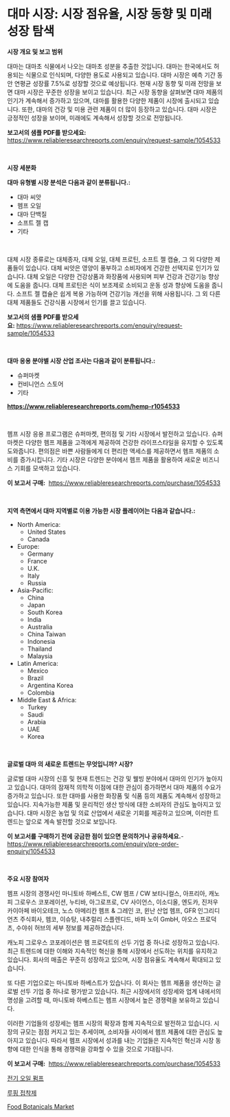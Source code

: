 <p><h1>대마 시장: 시장 점유율, 시장 동향 및 미래 성장 탐색</h1></p><p><strong>시장 개요 및 보고 범위</strong></p>
<p><p>대마는 대마초 식물에서 나오는 대마초 성분을 추출한 것입니다. 대마는 한국에서도 허용되는 식물으로 인식되며, 다양한 용도로 사용되고 있습니다. 대마 시장은 예측 기간 동안 연평균 성장률 7.5%로 성장할 것으로 예상됩니다. 현재 시장 동향 및 미래 전망을 보면 대마 시장은 꾸준한 성장을 보이고 있습니다. 최근 시장 동향을 살펴보면 대마 제품의 인기가 계속해서 증가하고 있으며, 대마를 활용한 다양한 제품이 시장에 출시되고 있습니다. 또한, 대마의 건강 및 미용 관련 제품이 더 많이 등장하고 있습니다. 대마 시장은 긍정적인 성장을 보이며, 미래에도 계속해서 성장할 것으로 전망됩니다.</p></p>
<p><strong>보고서의 샘플 PDF를 받으세요:</strong> <a href="https://www.reliableresearchreports.com/enquiry/request-sample/1054533">https://www.reliableresearchreports.com/enquiry/request-sample/1054533</a></p>
<p>&nbsp;</p>
<p><strong>시장 세분화</strong></p>
<p><strong>대마 유형별 시장 분석은 다음과 같이 분류됩니다.:</strong></p>
<p><ul><li>대마 씨앗</li><li>헴프 오일</li><li>대마 단백질</li><li>소프트 젤 캡</li><li>기타</li></ul></p>
<p>&nbsp;</p>
<p><p>대체 시장 종류로는 대체종자, 대체 오일, 대체 프로틴, 소프트 젤 캡슐, 그 외 다양한 제품들이 있습니다. 대체 씨앗은 영양이 풍부하고 소비자에게 건강한 선택지로 인기가 있습니다. 대체 오일은 다양한 건강상품과 화장품에 사용되며 피부 건강과 건강기능 향상에 도움을 줍니다. 대체 프로틴은 식이 보조제로 소비되고 운동 성과 향상에 도움을 줍니다. 소프트 젤 캡슐은 쉽게 복용 가능하며 건강기능 개선을 위해 사용됩니다. 그 외 다른 대체 제품들도 건강식품 시장에서 인기를 끌고 있습니다.</p></p>
<p><strong>보고서의 샘플 PDF를 받으세요:</strong>&nbsp;<a href="https://www.reliableresearchreports.com/enquiry/request-sample/1054533">https://www.reliableresearchreports.com/enquiry/request-sample/1054533</a></p>
<p>&nbsp;</p>
<p><strong> 대마 응용 분야별 시장 산업 조사는 다음과 같이 분류됩니다.:</strong></p>
<p><ul><li>슈퍼마켓</li><li>컨비니언스 스토어</li><li>기타</li></ul></p>
<p><strong><a href="https://www.reliableresearchreports.com/hemp-r1054533">https://www.reliableresearchreports.com/hemp-r1054533</a></strong></p>
<p>&nbsp;</p>
<p><p>헴프 시장 응용 프로그램은 슈퍼마켓, 편의점 및 기타 시장에서 발전하고 있습니다. 슈퍼마켓은 다양한 헴프 제품을 고객에게 제공하여 건강한 라이프스타일을 유지할 수 있도록 도와줍니다. 편의점은 바쁜 사람들에게 더 편리한 액세스를 제공하면서 헴프 제품의 소비를 증가시킵니다. 기타 시장은 다양한 분야에서 헴프 제품을 활용하여 새로운 비즈니스 기회를 모색하고 있습니다.</p></p>
<p><strong>이 보고서 구매:</strong>&nbsp; <a href="https://www.reliableresearchreports.com/purchase/1054533">https://www.reliableresearchreports.com/purchase/1054533</a></p>
<p>&nbsp;</p>
<p><strong>지역 측면에서 대마 지역별로 이용 가능한 시장 플레이어는 다음과 같습니다.:</strong></p>
<p><ul>
    <li>
        North America:
        <ul>
            <li>United States</li>
            <li>Canada</li>
        </ul>
    </li>
    <li>
        Europe:
        <ul>
            <li>Germany</li>
            <li>France</li>
            <li>U.K.</li>
            <li>Italy</li>
            <li>Russia</li>
        </ul>
    </li>
    <li>
        Asia-Pacific:
        <ul>
            <li>China</li>
            <li>Japan</li>
            <li>South Korea</li>
            <li>India</li>
            <li>Australia</li>
            <li>China Taiwan</li>
            <li>Indonesia</li>
            <li>Thailand</li>
            <li>Malaysia</li>
        </ul>
    </li>
    <li>
        Latin America:
        <ul>
            <li>Mexico</li>
            <li>Brazil</li>
            <li>Argentina Korea</li>
            <li>Colombia</li>
        </ul>
    </li>
    <li>
        Middle East & Africa:
        <ul>
            <li>Turkey</li>
            <li>Saudi</li>
            <li>Arabia</li>
            <li>UAE</li>
            <li>Korea</li>
        </ul>
    </li>
    </ul></p>
<p>&nbsp;</p>
<p><strong>글로벌 대마 의 새로운 트렌드는 무엇입니까? 시장?</strong></p>
<p><p>글로벌 대마 시장의 신흥 및 현재 트렌드는 건강 및 웰빙 분야에서 대마의 인기가 높아지고 있습니다. 대마의 잠재적 의학적 이점에 대한 관심이 증가하면서 대마 제품의 수요가 증가하고 있습니다. 또한 대마를 사용한 화장품 및 식품 등의 제품도 계속해서 성장하고 있습니다. 지속가능한 제품 및 윤리적인 생산 방식에 대한 소비자의 관심도 높아지고 있습니다. 대마 시장은 농업 및 의료 산업에서 새로운 기회를 제공하고 있으며, 이러한 트렌드는 앞으로 계속 발전할 것으로 보입니다.</p></p>
<p><strong>이 보고서를 구매하기 전에 궁금한 점이 있으면 문의하거나 공유하세요.</strong>- <a href="https://www.reliableresearchreports.com/enquiry/pre-order-enquiry/1054533">https://www.reliableresearchreports.com/enquiry/pre-order-enquiry/1054533</a></p>
<p>&nbsp;</p>
<p><strong>주요 시장 참여자</strong></p>
<p><p>헴프 시장의 경쟁사인 마니토바 하베스트, CW 헴프 / CW 보타니컬스, 아프리아, 캐노피 그로우스 코포레이션, 누티바, 아그로프로, CV 사이언스, 이소디올, 엔도카, 진저우 카이아페 바이오테크, 노스 아메리칸 헴프 & 그레인 코, 윈난 산업 헴프, GFR 인그리디언츠 주식회사, 헴코, 이슈탕, 내추럴리 스플렌디드, 바파 노이 GmbH, 아오스 프로덕츠, 수야쉬 허브의 세부 정보를 제공하겠습니다.</p><p>캐노피 그로우스 코포레이션은 헴 프로덕트의 선두 기업 중 하나로 성장하고 있습니다. 최근 트렌드에 대한 이해와 지속적인 혁신을 통해 시장에서 선도하는 위치를 유지하고 있습니다. 회사의 매출은 꾸준히 성장하고 있으며, 시장 점유율도 계속해서 확대되고 있습니다.</p><p>또 다른 기업으로는 마니토바 하베스트가 있습니다. 이 회사는 헴프 제품을 생산하는 글로벌 선두 기업 중 하나로 평가받고 있습니다. 최근 시장에서의 성장세와 업계 내에서의 명성을 고려할 때, 마니토바 하베스트는 헴프 시장에서 높은 경쟁력을 보유하고 있습니다. </p><p>이러한 기업들의 성장세는 헴프 시장의 확장과 함께 지속적으로 발전하고 있습니다. 시장의 규모는 점점 커지고 있는 추세이며, 소비자들 사이에서 헴프 제품에 대한 관심도 높아지고 있습니다. 따라서 헴프 시장에서 성과를 내는 기업들은 지속적인 혁신과 시장 동향에 대한 인식을 통해 경쟁력을 강화할 수 있을 것으로 기대됩니다.</p></p>
<p><strong>이 보고서 구매:</strong>&nbsp;&nbsp;<a href="https://www.reliableresearchreports.com/purchase/1054533">https://www.reliableresearchreports.com/purchase/1054533</a></p>
<p><p><a href="https://github.com/wallacBahrtyinger567686/Market-Research-Report-List-1/blob/main/941240017290.md">전기 오일 펌프</a></p><p><a href="https://github.com/WilburKihn5676/Market-Research-Report-List-1/blob/main/429976317289.md">루핑 접착제</a></p><p><a href="https://github.com/angelajermaine/Market-Research-Report-List-2/blob/main/food-botanicals-market.md">Food Botanicals Market</a></p></p>